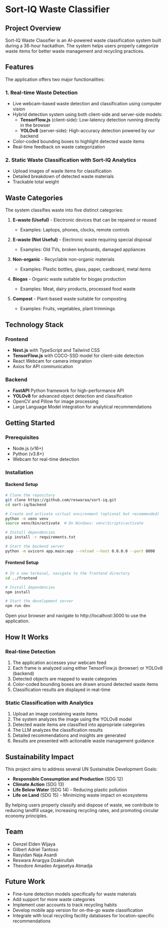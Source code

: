 # Sort-IQ Waste Classifier

## Project Overview

Sort-IQ Waste Classifier is an AI-powered waste classification system built during a 36-hour hackathon. The system helps users properly categorize waste items for better waste management and recycling practices.

## Features

The application offers two major functionalities:

### 1. Real-time Waste Detection

- Live webcam-based waste detection and classification using computer vision
- Hybrid detection system using both client-side and server-side models:
  - **TensorFlow.js** (client-side): Low-latency detection running directly in the browser
  - **YOLOv8** (server-side): High-accuracy detection powered by our backend
- Color-coded bounding boxes to highlight detected waste items
- Real-time feedback on waste categorization

### 2. Static Waste Classification with Sort-IQ Analytics

- Upload images of waste items for classification
- Detailed breakdown of detected waste materials
- Trackable total weight

## Waste Categories

The system classifies waste into five distinct categories:

1. **E-waste (Useful)** - Electronic devices that can be repaired or reused

   - Examples: Laptops, phones, clocks, remote controls

2. **E-waste (Not Useful)** - Electronic waste requiring special disposal

   - Examples: Old TVs, broken keyboards, damaged appliances

3. **Non-organic** - Recyclable non-organic materials

   - Examples: Plastic bottles, glass, paper, cardboard, metal items

4. **Biogas** - Organic waste suitable for biogas production

   - Examples: Meat, dairy products, processed food waste

5. **Compost** - Plant-based waste suitable for composting
   - Examples: Fruits, vegetables, plant trimmings

## Technology Stack

### Frontend

- **Next.js** with TypeScript and Tailwind CSS
- **TensorFlow.js** with COCO-SSD model for client-side detection
- React Webcam for camera integration
- Axios for API communication

### Backend

- **FastAPI** Python framework for high-performance API
- **YOLOv8** for advanced object detection and classification
- OpenCV and Pillow for image processing
- Large Language Model integration for analytical recommendations

## Getting Started

### Prerequisites

- Node.js (v16+)
- Python (v3.8+)
- Webcam for real-time detection

### Installation

#### Backend Setup

```bash
# Clone the repository
git clone https://github.com/reswaraa/sort-iq.git
cd sort-iq/backend

# Create and activate virtual environment (optional but recommended)
python -m venv venv
source venv/bin/activate  # On Windows: venv\Scripts\activate

# Install dependencies
pip install -r requirements.txt

# Start the backend server
python -m uvicorn app.main:app --reload --host 0.0.0.0 --port 8000
```

#### Frontend Setup

```bash
# In a new terminal, navigate to the frontend directory
cd ../frontend

# Install dependencies
npm install

# Start the development server
npm run dev
```

Open your browser and navigate to http://localhost:3000 to use the application.

## How It Works

### Real-time Detection

1. The application accesses your webcam feed
2. Each frame is analyzed using either TensorFlow.js (browser) or YOLOv8 (backend)
3. Detected objects are mapped to waste categories
4. Color-coded bounding boxes are drawn around detected waste items
5. Classification results are displayed in real-time

### Static Classification with Analytics

1. Upload an image containing waste items
2. The system analyzes the image using the YOLOv8 model
3. Detected waste items are classified into appropriate categories
4. The LLM analyzes the classification results
5. Detailed recommendations and insights are generated
6. Results are presented with actionable waste management guidance

## Sustainability Impact

This project aims to address several UN Sustainable Development Goals:

- **Responsible Consumption and Production** (SDG 12)
- **Climate Action** (SDG 13)
- **Life Below Water** (SDG 14) - Reducing plastic pollution
- **Life on Land** (SDG 15) - Minimizing waste impact on ecosystems

By helping users properly classify and dispose of waste, we contribute to reducing landfill usage, increasing recycling rates, and promoting circular economy principles.

## Team

- Denzel Elden Wijaya
- Gilbert Adriel Tantoso
- Rasyidan Naja Asardi
- Reswara Anargya Dzakirullah
- Theodore Amadeo Argasetya Atmadja

## Future Work

- Fine-tune detection models specifically for waste materials
- Add support for more waste categories
- Implement user accounts to track recycling habits
- Develop mobile app version for on-the-go waste classification
- Integrate with local recycling facility databases for location-specific recommendations
